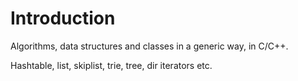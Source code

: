 # Introduction
Algorithms, data structures and classes in a generic way, in C/C++.

Hashtable, list, skiplist, trie, tree, dir iterators etc.
